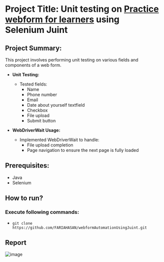 
# Project Title: Unit testing on [Practice webform for learners](https://www.digitalunite.com/practice-webform-learners) using Selenium Juint
## Project Summary: 
This project involves performing unit testing on various fields and components of a web form.

- **Unit Testing:**
  - Tested fields:
    - Name
    - Phone number
    - Email
    - Date about yourself textfield
    - Checkbox
    - File upload
    - Submit button

- **WebDriverWait Usage:**
  - Implemented WebDriverWait to handle:
    - File upload completion
    - Page navigation to ensure the next page is fully loaded



## Prerequisites:
- Java
- Selenium
## How to run?
### Execute following commands:
- ``` git clone https://github.com/FARIAHASAN/webformAutomationUsingJuint.git ```

## Report
![image](https://github.com/user-attachments/assets/ab3a5b45-247b-4584-9372-e48a3edeeb54)


